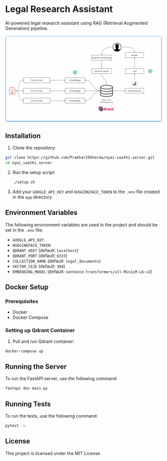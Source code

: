 # Legal Research Assistant

AI-powered legal research assistant using RAG (Retrieval Augmented Generation) pipeline.

![system flow diagram](project_assets/system_flow.jpg)

## Installation

1. Clone the repository:
```bash
git clone https://github.com/Prakhar29Sharma/nyai-saathi-server.git
cd nyai_saathi_server
```

2. Run the setup script:
    ```bash
    ./setup.sh
    ```

3. Add your `GOOGLE_API_KEY` and `HUGGINGFACE_TOKEN` to the `.env` file created in the `app` directory.

## Environment Variables

The following environment variables are used in the project and should be set in the `.env` file:
- `GOOGLE_API_KEY`
- `HUGGINGFACE_TOKEN`
- `QDRANT_HOST` (default: `localhost`)
- `QDRANT_PORT` (default: `6333`)
- `COLLECTION_NAME` (default: `legal_documents`)
- `VECTOR_SIZE` (default: `384`)
- `EMBEDDING_MODEL` (default: `sentence-transformers/all-MiniLM-L6-v2`)

## Docker Setup

### Prerequisites
- Docker
- Docker Compose

### Setting up Qdrant Container

1. Pull and run Qdrant container:
```bash
docker-compose up
```

## Running the Server

To run the FastAPI server, use the following command:
```bash
fastapi dev main.py
```

## Running Tests

To run the tests, use the following command:
```bash
pytest -v
```

## License

This project is licensed under the MIT License.